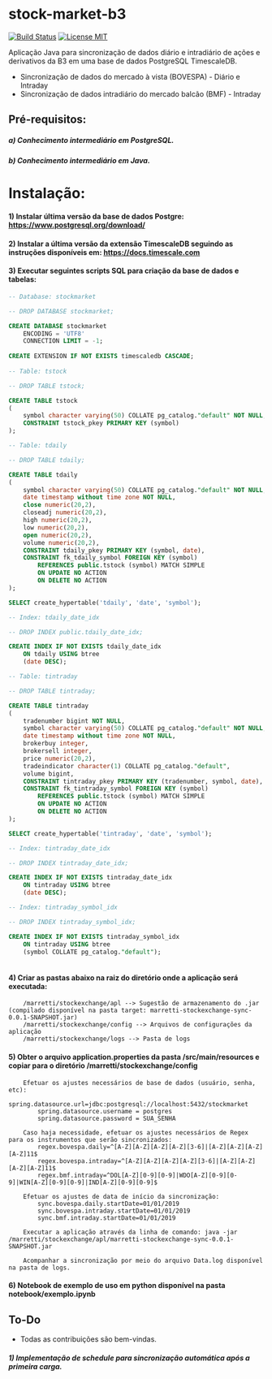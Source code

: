 # stock-market-b3
[![Build Status](https://travis-ci.org/marretti/stock-market-b3.svg?branch=master)](https://travis-ci.org/marretti/stock-market-b3)
[![License MIT](https://img.shields.io/badge/license-MIT-blue.svg)](https://raw.githubusercontent.com/marretti/stock-market-b3/master/LICENSE.md)

Aplicação Java para sincronização de dados diário e intradiário de ações e derivativos da B3 em uma base de dados PostgreSQL TimescaleDB.

- Sincronização de dados do mercado à vista (BOVESPA) - Diário e Intraday
- Sincronização de dados intradiário do mercado balcão (BMF) - Intraday


## Pré-requisitos:

##### a) Conhecimento intermediário em PostgreSQL.
##### b) Conhecimento intermediário em Java.

# Instalação:

#### 1) Instalar última versão da base de dados Postgre: https://www.postgresql.org/download/

#### 2) Instalar a última versão da extensão TimescaleDB seguindo as instruções disponíveis em: https://docs.timescale.com

#### 3) Executar seguintes scripts SQL para criação da base de dados e tabelas:

```sql
-- Database: stockmarket

-- DROP DATABASE stockmarket;

CREATE DATABASE stockmarket
    ENCODING = 'UTF8'
    CONNECTION LIMIT = -1;
    
CREATE EXTENSION IF NOT EXISTS timescaledb CASCADE;
    
-- Table: tstock

-- DROP TABLE tstock;

CREATE TABLE tstock
(
    symbol character varying(50) COLLATE pg_catalog."default" NOT NULL,
    CONSTRAINT tstock_pkey PRIMARY KEY (symbol)
);

-- Table: tdaily

-- DROP TABLE tdaily;

CREATE TABLE tdaily
(
    symbol character varying(50) COLLATE pg_catalog."default" NOT NULL,
    date timestamp without time zone NOT NULL,
    close numeric(20,2),
    closeadj numeric(20,2),
    high numeric(20,2),
    low numeric(20,2),
    open numeric(20,2),
    volume numeric(20,2),
    CONSTRAINT tdaily_pkey PRIMARY KEY (symbol, date),
    CONSTRAINT fk_tdaily_symbol FOREIGN KEY (symbol)
        REFERENCES public.tstock (symbol) MATCH SIMPLE
        ON UPDATE NO ACTION
        ON DELETE NO ACTION
);

SELECT create_hypertable('tdaily', 'date', 'symbol');

-- Index: tdaily_date_idx

-- DROP INDEX public.tdaily_date_idx;

CREATE INDEX IF NOT EXISTS tdaily_date_idx
    ON tdaily USING btree
    (date DESC);

-- Table: tintraday

-- DROP TABLE tintraday;

CREATE TABLE tintraday
(
    tradenumber bigint NOT NULL,
    symbol character varying(50) COLLATE pg_catalog."default" NOT NULL,
    date timestamp without time zone NOT NULL,
    brokerbuy integer,
    brokersell integer,
    price numeric(20,2),
    tradeindicator character(1) COLLATE pg_catalog."default",
    volume bigint,
    CONSTRAINT tintraday_pkey PRIMARY KEY (tradenumber, symbol, date),
    CONSTRAINT fk_tintraday_symbol FOREIGN KEY (symbol)
        REFERENCES public.tstock (symbol) MATCH SIMPLE
        ON UPDATE NO ACTION
        ON DELETE NO ACTION
);

SELECT create_hypertable('tintraday', 'date', 'symbol');

-- Index: tintraday_date_idx

-- DROP INDEX tintraday_date_idx;

CREATE INDEX IF NOT EXISTS tintraday_date_idx
    ON tintraday USING btree
    (date DESC);

-- Index: tintraday_symbol_idx

-- DROP INDEX tintraday_symbol_idx;

CREATE INDEX IF NOT EXISTS tintraday_symbol_idx
    ON tintraday USING btree
    (symbol COLLATE pg_catalog."default");
    
```

#### 4) Criar as pastas abaixo na raiz do diretório onde a aplicação será executada:
        /marretti/stockexchange/apl --> Sugestão de armazenamento do .jar (compilado disponível na pasta target: marretti-stockexchange-sync-0.0.1-SNAPSHOT.jar)
        /marretti/stockexchange/config --> Arquivos de configurações da aplicação
        /marretti/stockexchange/logs --> Pasta de logs
        
#### 5) Obter o arquivo application.properties da pasta /src/main/resources e copiar para o diretório /marretti/stockexchange/config

        Efetuar os ajustes necessários de base de dados (usuário, senha, etc):
            spring.datasource.url=jdbc:postgresql://localhost:5432/stockmarket
            spring.datasource.username = postgres
            spring.datasource.password = SUA_SENHA
            
        Caso haja necessidade, efetuar os ajustes necessários de Regex para os instrumentos que serão sincronizados:
            regex.bovespa.daily=^[A-Z][A-Z][A-Z][A-Z][3-6]|[A-Z][A-Z][A-Z][A-Z]11$
            regex.bovespa.intraday=^[A-Z][A-Z][A-Z][A-Z][3-6]|[A-Z][A-Z][A-Z][A-Z]11$
            regex.bmf.intraday=^DOL[A-Z][0-9][0-9]|WDO[A-Z][0-9][0-9]|WIN[A-Z][0-9][0-9]|IND[A-Z][0-9][0-9]$
            
        Efetuar os ajustes de data de início da sincronização:
            sync.bovespa.daily.startDate=01/01/2019
            sync.bovespa.intraday.startDate=01/01/2019
            sync.bmf.intraday.startDate=01/01/2019
			
		Executar a aplicação através da linha de comando: java -jar /marretti/stockexchange/apl/marretti-stockexchange-sync-0.0.1-SNAPSHOT.jar
		
		Acompanhar a sincronização por meio do arquivo Data.log disponível na pasta de logs.
            
#### 6) Notebook de exemplo de uso em python disponível na pasta notebook/exemplo.ipynb
            
## To-Do

- Todas as contribuições são bem-vindas.
##### 1) Implementação de schedule para sincronização automática após a primeira carga.

